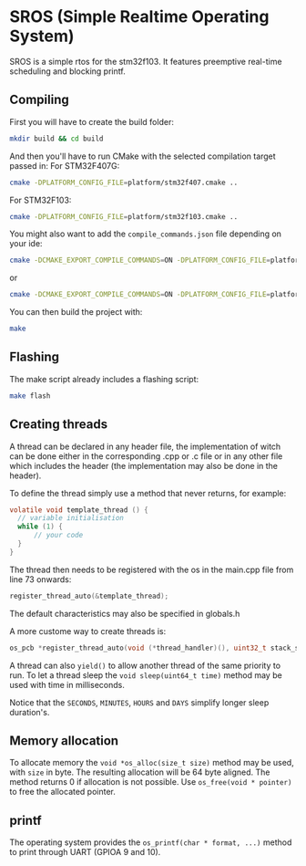 # SROS (Simple Realtime Operating System) 

SROS is a simple rtos for the stm32f103.
It features preemptive real-time scheduling and blocking printf.

## Compiling

First you will have to create the build folder: 
``` bash
mkdir build && cd build
``` 
And then you'll have to run CMake with the selected compilation target passed in: 
For STM32F407G:
``` bash
cmake -DPLATFORM_CONFIG_FILE=platform/stm32f407.cmake ..
```

For STM32F103:
``` bash
cmake -DPLATFORM_CONFIG_FILE=platform/stm32f103.cmake ..
```

You might also want to add the `compile_commands.json` file depending on your ide:
``` bash
cmake -DCMAKE_EXPORT_COMPILE_COMMANDS=ON -DPLATFORM_CONFIG_FILE=platform/stm32f407.cmake ..
```
or 
``` bash
cmake -DCMAKE_EXPORT_COMPILE_COMMANDS=ON -DPLATFORM_CONFIG_FILE=platform/stm32f103.cmake ..
```
You can then build the project with:
``` bash
make
```

## Flashing
The make script already includes a flashing script:
``` bash
make flash
```

## Creating threads

A thread can be declared in any header file, the implementation of witch can be
done either in the corresponding .cpp or .c file or in any other file which
includes the header (the implementation may also be done in the header).

To define the thread simply use a method that never returns, for example:

``` c
volatile void template_thread () {
  // variable initialisation
  while (1) {
	  // your code
  }
}
```

The thread then needs to be registered with the os in the main.cpp file from
line 73 onwards:

``` c
register_thread_auto(&template_thread);
```

The default characteristics may also be specified in globals.h

A more custome way to create threads is:

``` c
os_pcb *register_thread_auto(void (*thread_handler)(), uint32_t stack_size, uint8_t priority, char* name);
```

A thread can also `yield()` to allow another thread of the same priority to run.
To let a thread sleep the `void sleep(uint64_t time)` method may be used with
time in milliseconds.

Notice that the `SECONDS`, `MINUTES`, `HOURS` and `DAYS` simplify longer sleep duration's.

## Memory allocation

To allocate memory the `void *os_alloc(size_t size)` method may be used, with `size` in byte.
The resulting allocation will be 64 byte aligned.
The method returns 0 if allocation is not possible.
Use `os_free(void * pointer)` to free the allocated pointer.

## printf

The operating system provides the `os_printf(char * format, ...)` method to
print through UART (GPIOA 9 and 10).
